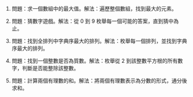 

1. 問題：求一個數組中的最大值。解法：遍歷整個數組，找到最大的元素。

2. 問題：猜數字遊戲。解法：從 0 到 9 枚舉每一個可能的答案，直到猜中為止。

3. 問題：找到全排列中字典序最大的排列。解法：枚舉每一個排列，並找到字典序最大的排列。

4. 問題：找到一個整數是否為質數。解法：枚舉從 2 到該整數平方根的所有數字，判斷是否能整除該整數。

5. 問題：計算兩個有理數的和。解法：將兩個有理數表示為分數的形式，通分後求和。